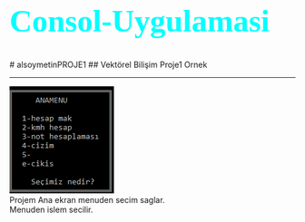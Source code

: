 <h1 style= "color:cyan; font-family:Times New Roman;font-size:55px"> Consol-Uygulamasi </h1>
# alsoymetinPROJE1
## Vektörel Bilişim Proje1 Ornek
<hr>
<img src="projeresimleri/anaekran.PNG" alt="ANA EKRAN">
<br>
Projem Ana ekran menuden secim saglar.<br>
Menuden islem secilir.


